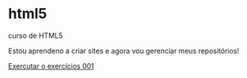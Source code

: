 # html5
 curso de HTML5
 
 Estou aprendeno a criar sites e agora vou gerenciar meus repositórios!

 <a href="https://guusttavo.github.io/html5/exercicios/ex001/"> Exercutar o exercícios 001</a>